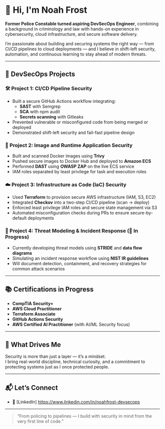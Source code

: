 # 👋 Hi, I'm Noah Frost

**Former Police Constable turned aspiring DevSecOps Engineer**, combining a background in criminology and law with hands-on experience in cybersecurity, cloud infrastructure, and secure software delivery.

I’m passionate about building and securing systems the right way — from CI/CD pipelines to cloud deployments — and I believe in shift-left security, automation, and continuous learning to stay ahead of modern threats.

---

## 🔐 DevSecOps Projects

### 🛠️ Project 1: CI/CD Pipeline Security
- Built a secure GitHub Actions workflow integrating:
  - **SAST** with Semgrep  
  - **SCA** with npm audit  
  - **Secrets scanning** with Gitleaks  
- Prevented vulnerable or misconfigured code from being merged or deployed  
- Demonstrated shift-left security and fail-fast pipeline design

### 🐳 Project 2: Image and Runtime Application Security
- Built and scanned Docker images using **Trivy**
- Pushed secure images to Docker Hub and deployed to **Amazon ECS**
- Performed **DAST** using **OWASP ZAP** on the live ECS service
- IAM roles separated by least privilege for task and execution roles

### ☁️ Project 3: Infrastructure as Code (IaC) Security
- Used **Terraform** to provision secure AWS infrastructure (IAM, S3, EC2)
- Integrated **Checkov** into a two-step CI/CD pipeline (scan → deploy)
- Enforced least privilege IAM roles and secure state management via S3
- Automated misconfiguration checks during PRs to ensure secure-by-default deployments

### 🧠 Project 4: Threat Modeling & Incident Response (🚧 In Progress)
- Currently developing threat models using **STRIDE** and **data flow diagrams**
- Simulating an incident response workflow using **NIST IR guidelines**
- Will document detection, containment, and recovery strategies for common attack scenarios

---

## 📚 Certifications in Progress

- **CompTIA Security+**  
- **AWS Cloud Practitioner**  
- **Terraform Associate**  
- **GitHub Actions Security**  
- **AWS Certified AI Practitioner** (with AI/ML Security focus)

---

## 🚀 What Drives Me

Security is more than just a layer — it’s a mindset.  
I bring real-world discipline, technical curiosity, and a commitment to protecting systems just as I once protected people.

---

## 📬 Let’s Connect

- 🔗 [LinkedIn] https://www.linkedin.com/in/noahfrost-devsecops  

---

> “From policing to pipelines — I build with security in mind from the very first line of code.”